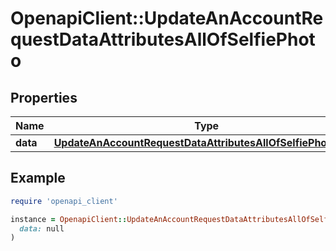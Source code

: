 # OpenapiClient::UpdateAnAccountRequestDataAttributesAllOfSelfiePhoto

## Properties

| Name | Type | Description | Notes |
| ---- | ---- | ----------- | ----- |
| **data** | [**UpdateAnAccountRequestDataAttributesAllOfSelfiePhotoData**](UpdateAnAccountRequestDataAttributesAllOfSelfiePhotoData.md) |  | [optional] |

## Example

```ruby
require 'openapi_client'

instance = OpenapiClient::UpdateAnAccountRequestDataAttributesAllOfSelfiePhoto.new(
  data: null
)
```


